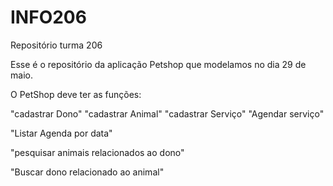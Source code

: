 # INFO206
Repositório turma 206

Esse é o repositório da aplicação Petshop que modelamos no dia 29 de maio.


O PetShop deve ter as funções:

"cadastrar Dono"
"cadastrar Animal"
"cadastrar Serviço"
"Agendar serviço"

"Listar Agenda por data"

"pesquisar animais relacionados ao dono"

"Buscar dono relacionado ao animal"
